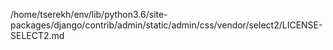 /home/tserekh/env/lib/python3.6/site-packages/django/contrib/admin/static/admin/css/vendor/select2/LICENSE-SELECT2.md